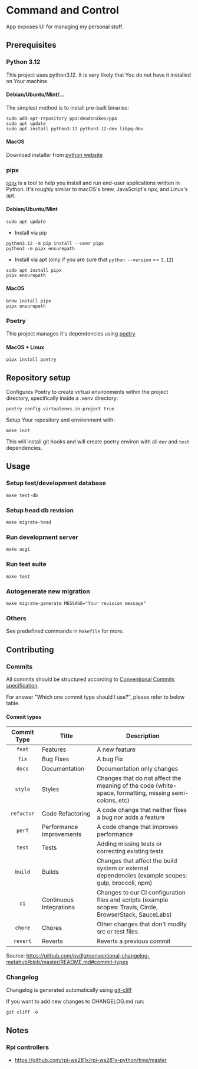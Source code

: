 # Command and Control

App exposes UI for managing my personal stuff.

## Prerequisites

### Python 3.12

This project uses python3.12. It is very likely that You do not have it installed on Your machine.

#### Debian/Ubuntu/Mint/...

The simplest method is to install pre-built binaries:

```shell
sudo add-apt-repository ppa:deadsnakes/ppa
sudo apt update
sudo apt install python3.12 python3.12-dev libpq-dev
```

#### MacOS

Download installer from [python website](https://www.python.org/downloads/macos/)

### pipx

[`pipx`](https://pipx.pypa.io/stable/) is a tool to help you install and run end-user applications written in Python. It's roughly similar to macOS's brew, JavaScript's npx, and Linux's apt.

#### Debian/Ubuntu/Mint

```shell
sudo apt update
```

* Install via pip
```
python3.12 -m pip install --user pipx
python3 -m pipx ensurepath
```

* Install via apt (only if you are sure that `python --version` == `3.12`)
```
sudo apt install pipx
pipx ensurepath
```

#### MacOS

```shell
brew install pipx
pipx ensurepath
```

### Poetry

This project manages it's dependencies using [poetry](https://python-poetry.org/docs/)

#### MacOS + Linux

```shell
pipx install poetry
```

## Repository setup

Configures Poetry to create virtual environments within the project directory, specifically inside a .venv directory:

```shell
poetry config virtualenvs.in-project true
```

Setup Your repository and environment with:

```shell
make init
```

This will install git hooks and will create poetry environ with all `dev` and `test` dependencies.

## Usage

### Setup test/development database

```shell
make test-db
```

### Setup head db revision

```shell
make migrate-head
```

### Run development server

```shell
make asgi
```

### Run test suite

```shell
make test
```

### Autogenerate new migration

```shell
make migrate-generate MESSAGE="Your revision message"
```

### Others

See predefined commands in `Makefile` for more.

## Contributing

### Commits
All commits should be structured according to [Conventional Commits specification](https://www.conventionalcommits.org/en/v1.0.0/).

For answer "Which one commit type should I use?", please refer to below table.

#### Commit types

| Commit Type | Title                    | Description                                                                                                 |
|:-----------:|--------------------------|-------------------------------------------------------------------------------------------------------------|
|   `feat`    | Features                 | A new feature                                                                                               |
|    `fix`    | Bug Fixes                | A bug Fix                                                                                                   |
|   `docs`    | Documentation            | Documentation only changes                                                                                  |
|   `style`   | Styles                   | Changes that do not affect the meaning of the code (white-space, formatting, missing semi-colons, etc)      |
| `refactor`  | Code Refactoring         | A code change that neither fixes a bug nor adds a feature                                                   |
|   `perf`    | Performance Improvements | A code change that improves performance                                                                     |
|   `test`    | Tests                    | Adding missing tests or correcting existing tests                                                           |
|   `build`   | Builds                   | Changes that affect the build system or external dependencies (example scopes: gulp, broccoli, npm)         |
|    `ci`     | Continuous Integrations  | Changes to our CI configuration files and scripts (example scopes: Travis, Circle, BrowserStack, SauceLabs) |
|   `chore`   | Chores                   | Other changes that don't modify src or test files                                                           |
|  `revert`   | Reverts                  | Reverts a previous commit                                                                                   |

Source: https://github.com/pvdlg/conventional-changelog-metahub/blob/master/README.md#commit-types

### Changelog
Changelog is generated automatically using [git-cliff](https://git-cliff.org/docs/usage/exampleshttps://git-cliff.org/docs/usage/examples)

If you want to add new changes to CHANGELOG.md run:
```
git cliff -o
```

## Notes

### Rpi controllers
- https://github.com/rpi-ws281x/rpi-ws281x-python/tree/master
